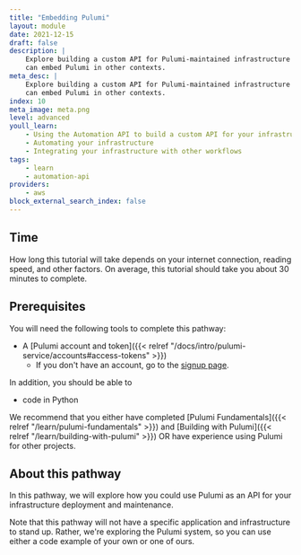 ```yaml
---
title: "Embedding Pulumi"
layout: module
date: 2021-12-15
draft: false
description: |
    Explore building a custom API for Pulumi-maintained infrastructure so you
    can embed Pulumi in other contexts.
meta_desc: |
    Explore building a custom API for Pulumi-maintained infrastructure so you
    can embed Pulumi in other contexts.
index: 10
meta_image: meta.png
level: advanced
youll_learn:
    - Using the Automation API to build a custom API for your infrastructure
    - Automating your infrastructure
    - Integrating your infrastructure with other workflows
tags:
    - learn
    - automation-api
providers:
    - aws
block_external_search_index: false
---
```


## Time

How long this tutorial will take depends on your internet connection, reading
speed, and other factors. On average, this tutorial should take you about 30
minutes to complete.

## Prerequisites

You will need the following tools to complete this pathway:

- A [Pulumi account and
  token]({{< relref "/docs/intro/pulumi-service/accounts#access-tokens" >}})
  - If you don't have an account, go to the [signup
    page](https://app.pulumi.com/signup).

In addition, you should be able to

- code in Python

We recommend that you either have completed [Pulumi
Fundamentals]({{< relref "/learn/pulumi-fundamentals" >}}) and [Building with
Pulumi]({{< relref "/learn/building-with-pulumi" >}}) OR have experience using
Pulumi for other projects.

## About this pathway

In this pathway, we will explore how you could use Pulumi as an API for your
infrastructure deployment and maintenance.

Note that this pathway will not have a specific application and infrastructure
to stand up. Rather, we're exploring the Pulumi system, so you can use either a
code example of your own or one of ours.
